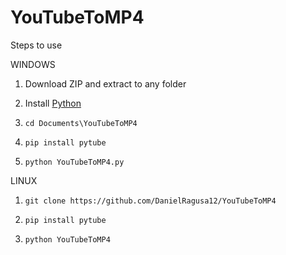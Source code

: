 # YouTubeToMP4

Steps to use

WINDOWS

1. Download ZIP and extract to any folder

2. Install [Python](https://www.python.org/downloads/)

3. `cd Documents\YouTubeToMP4`

4. `pip install pytube`

5. `python YouTubeToMP4.py`


LINUX

1. `git clone https://github.com/DanielRagusa12/YouTubeToMP4`

2. `pip install pytube`

3. `python YouTubeToMP4`

